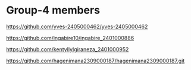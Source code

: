 # Group-4 members

https://github.com/yves-2405000462/yves-2405000462

https://github.com/ingabire10/ingabire_2401000886

https://github.com/kentyllyIgiraneza_2401000952

https://github.com/hagenimana2309000187/hagenimana2309000187.git

